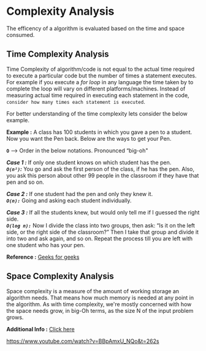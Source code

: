# Complexity Analysis

The efficency of a algorithm is evaluated based on the time and space consumed.

## Time Complexity Analysis

Time Complexity of algorithm/code is not equal to the actual time required to execute a particular code but the number of times a statement executes. 
For example if you execute a _for loop_ in any language the time taken by to complete the loop will vary on different platforms/machines. Instead of measuring actual time required in executing each statement in the code, `consider how many times each statement is executed`.

For better understanding of the time complexity lets consider the below example.

**Example :** A class has 100 students in which you gave a pen to a student. Now you want the Pen back. Below are the ways to get your Pen.

**`O`** --> Order in the below notations. Pronounced “big-oh" 

_**Case 1 :**_ If only one student knows on which student has the pen.
<br>
_**`O(n²)`:**_ You go and ask the first person of the class, if he has the pen. Also, you ask this person about other 99 people in the classroom if 
they have that pen and so on.

_**Case 2 :**_ If one student had the pen and only they knew it.
<br>
**_`O(n):`_** Going and asking each student individually.

_**Case 3 :**_ If all the students knew, but would only tell me if I guessed the right side.
<br>
**_`O(log n):`_** Now I divide the class into two groups, then ask: “Is it on the left side, or the right side of the classroom?” Then I take that group and divide it into two and ask again, and so on. Repeat the process till you are left with one student who has your pen.
 
**Reference :** [Geeks for geeks](https://www.geeksforgeeks.org/understanding-time-complexity-simple-examples/)

## Space Complexity Analysis

Space complexity is a measure of the amount of working storage an algorithm needs. That means how much memory is needed at any point in the algorithm. As with time complexity, we're mostly concerned with how the space needs grow, in big-Oh terms, as the size N of the input problem grows.

**Additional Info :** 
[Click here](https://courses.cs.northwestern.edu/311/html/space-complexity.html)

https://www.youtube.com/watch?v=BBpAmxU_NQo&t=262s